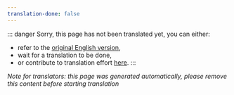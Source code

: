 ```yaml
---
translation-done: false
---
```

::: danger
Sorry, this page has not been translated yet, you can either:
- refer to the [original English version](<../../../cs/mapping/README.md>),
- wait for a translation to be done,
- or contribute to translation effort [here](https://github.com/bsmg/wiki).
:::

_Note for translators: this page was generated automatically, please remove this content before starting translation_

